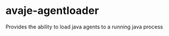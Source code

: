 avaje-agentloader
=================

Provides the ability to load java agents to a running java process